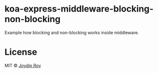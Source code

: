 # koa-express-middleware-blocking-non-blocking

Example how blocking and non-blocking works inside middleware.

# License

MIT © [Joydip Roy](https://github.com/rjoydip)
